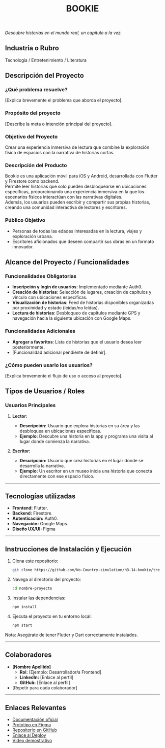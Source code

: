<div align="center">
  <h1 align="center">
    BOOKIE
    <br />
    <br />
    </a>
  </h1>
</div>


*Descubre historias en el mundo real, un capítulo a la vez.*  

## **Industria o Rubro**  
Tecnología / Entretenimiento / Literatura

## **Descripción del Proyecto**  
### **¿Qué problema resuelve?**  
[Explica brevemente el problema que aborda el proyecto].  

### **Propósito del proyecto**  
[Describe la meta o intención principal del proyecto].  

### **Objetivo del Proyecto**  
Crear una experiencia inmersiva de lectura que combine la exploración física de espacios con la narrativa de historias cortas.  

### **Descripción del Producto**  
Bookie es una aplicación móvil para iOS y Android, desarrollada con Flutter y Firestore como backend.  
Permite leer historias que solo pueden desbloquearse en ubicaciones específicas, proporcionando una experiencia inmersiva en la que los escenarios físicos interactúan con las narrativas digitales.  
Además, los usuarios pueden escribir y compartir sus propias historias, creando una comunidad interactiva de lectores y escritores.  

### **Público Objetivo**  
- Personas de todas las edades interesadas en la lectura, viajes y exploración urbana.  
- Escritores aficionados que deseen compartir sus obras en un formato innovador.  


## **Alcance del Proyecto / Funcionalidades** 

### **Funcionalidades Obligatorias**  
- **Inscripción y login de usuarios**: Implementado mediante Auth0.  
- **Creación de historias**: Selección de lugares, creación de capítulos y vínculo con ubicaciones específicas.  
- **Visualización de historias**: Feed de historias disponibles organizadas por proximidad y estado (leídas/no leídas).  
- **Lectura de historias**: Desbloqueo de capítulos mediante GPS y navegación hacia la siguiente ubicación con Google Maps.  

### **Funcionalidades Adicionales**  
- **Agregar a favoritos**: Lista de historias que el usuario desea leer posteriormente.  
- [Funcionalidad adicional pendiente de definir].  
 

### **¿Cómo pueden usarlo los usuarios?**  
[Explica brevemente el flujo de uso o acceso al proyecto].

## **Tipos de Usuarios / Roles**  
### **Usuarios Principales**  
1. **Lector:**  
   - **Descripción:** Usuario que explora historias en su área y las desbloquea en ubicaciones específicas.  
   - **Ejemplo:** Descubre una historia en la app y programa una visita al lugar donde comienza la narrativa.  

2. **Escritor:**  
   - **Descripción:** Usuario que crea historias en el lugar donde se desarrolla la narrativa.  
   - **Ejemplo:** Un escritor en un museo inicia una historia que conecta directamente con ese espacio físico. 

---

## **Tecnologías utilizadas**
- **Frontend:** Flutter.  
- **Backend:** Firestore.  
- **Autenticación:** Auth0.  
- **Navegación:** Google Maps.
- **Diseño UX/UI:** Figma

---

## **Instrucciones de Instalación y Ejecución**  
1. Clona este repositorio:  
   ```bash
   git clone https://github.com/No-Country-simulation/h3-14-bookie/tree/develop 

2. Navega al directorio del proyecto:
   ```bash
   cd nombre-proyecto
4. Instalar las dependencias:
   ```bash
   npm install
6. Ejecuta el proyecto en tu entorno local:
   ```bash
   npm start

Nota: Asegúrate de tener Flutter y Dart correctamente instalados.

---

## **Colaboradores**  
- **[Nombre Apellido]**  
  - **Rol:** [Ejemplo: Desarrollador/a Frontend]  
  - **LinkedIn:** [Enlace al perfil]  
  - **GitHub:** [Enlace al perfil]  
- [Repetir para cada colaborador]  

---

## **Enlaces Relevantes** 

- [Documentación oficial](URL)  
- [Prototipo en Figma](URL)  
- [Repositorio en GitHub](URL)  
- [Enlace al Deploy](URL)  
- [Video demostrativo](URL)

```  


